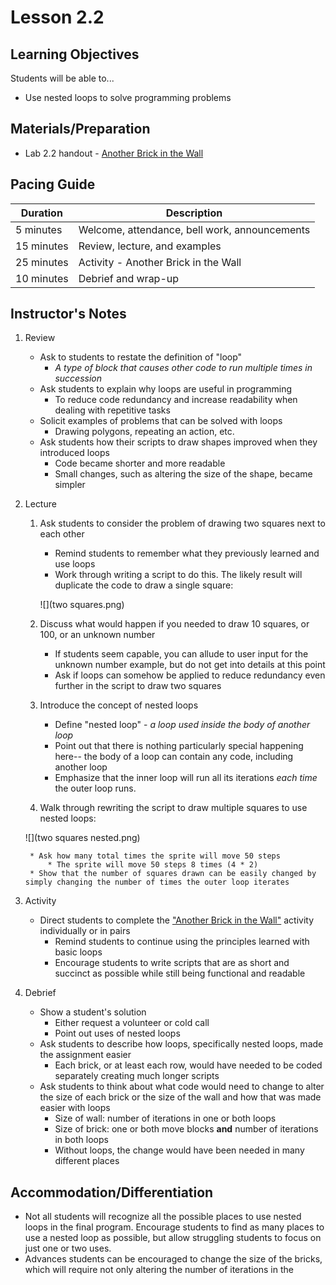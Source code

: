 # Lesson 2.2

## Learning Objectives
Students will be able to...
* Use nested loops to solve programming problems

## Materials/Preparation
* Lab 2.2 handout - [Another Brick in the Wall](lab_22.md)

## Pacing Guide
| Duration | Description |
|--|--|
|5 minutes | Welcome, attendance, bell work, announcements |
|15 minutes | Review, lecture, and examples |
|25 minutes | Activity - Another Brick in the Wall |
|10 minutes | Debrief and wrap-up |

## Instructor's Notes
1. Review
    * Ask to students to restate the definition of "loop"
        * _A type of block that causes other code to run multiple times in succession_
    * Ask students to explain why loops are useful in programming
        * To reduce code redundancy and increase readability when dealing with repetitive tasks
    * Solicit examples of problems that can be solved with loops
        * Drawing polygons, repeating an action, etc.
    * Ask students how their scripts to draw shapes improved when they introduced loops
        * Code became shorter and more readable
        * Small changes, such as altering the size of the shape, became simpler

2. Lecture
    1. Ask students to consider the problem of drawing two squares next to each other
        * Remind students to remember what they previously learned and use loops
        * Work through writing a script to do this.  The likely result will duplicate the code to draw a single square: 

        ![](two squares.png)
        
    2. Discuss what would happen if you needed to draw 10 squares, or 100, or an unknown number
        * If students seem capable, you can allude to user input for the unknown number example, but do not get into details at this point
        * Ask if loops can somehow be applied to reduce redundancy even further in the script to draw two squares
    3. Introduce the concept of nested loops
        * Define "nested loop" - _a loop used inside the body of another loop_
        * Point out that there is nothing particularly special happening here-- the body of a loop can contain any code, including another loop
        * Emphasize that the inner loop will run all its iterations _each time_ the outer loop runs.
    4. Walk through rewriting the script to draw multiple squares to use nested loops:
    
    ![](two squares nested.png)
    
        * Ask how many total times the sprite will move 50 steps
            * The sprite will move 50 steps 8 times (4 * 2)
        * Show that the number of squares drawn can be easily changed by simply changing the number of times the outer loop iterates

3. Activity
    * Direct students to complete the ["Another Brick in the Wall"](lab_22.md) activity individually or in pairs
        * Remind students to continue using the principles learned with basic loops
        * Encourage students to write scripts that are as short and succinct as possible while still being functional and readable

4. Debrief
    * Show a student's solution
        * Either request a volunteer or cold call
        * Point out uses of nested loops
    * Ask students to describe how loops, specifically nested loops, made the assignment easier
        * Each brick, or at least each row, would have needed to be coded separately creating much longer scripts
    * Ask students to think about what code would need to change to alter the size of each brick or the size of the wall and how that was made easier with loops
        * Size of wall: number of iterations in one or both loops
        * Size of brick: one or both move blocks **and** number of iterations in both loops
        * Without loops, the change would have been needed in many different places

## Accommodation/Differentiation
* Not all students will recognize all the possible places to use nested loops in the final program.  Encourage students to find as many places to use a nested loop as possible, but allow struggling students to focus on just one or two uses.
* Advances students can be encouraged to change the size of the bricks, which will require not only altering the number of iterations in the 